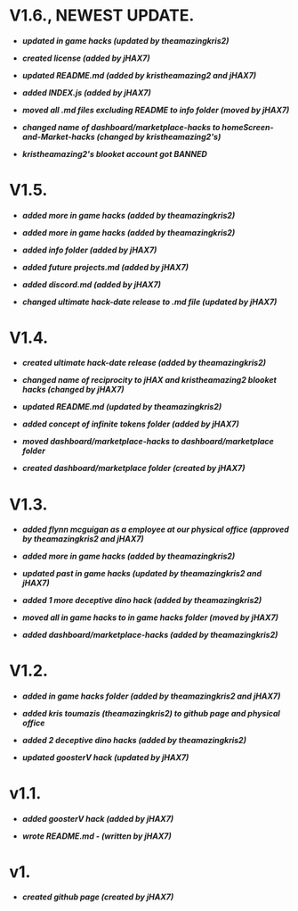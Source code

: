 

<h1>V1.6., NEWEST UPDATE.                                                        
  
  <h5>
  
  - updated in game hacks (updated by theamazingkris2)
  
  - created license (added by jHAX7)
  
  - updated README.md (added by kristheamazing2 and jHAX7)
  
  - added INDEX.js (added by jHAX7)
  
  - moved all .md files excluding README to info folder (moved by jHAX7)
  
  - changed name of dashboard/marketplace-hacks to homeScreen-and-Market-hacks (changed by kristheamazing2's)
  
  - kristheamazing2's blooket account got BANNED
  
  
  
  <h1>V1.5.
    
 <h5>
  
  - added more in game hacks (added by theamazingkris2)

  - added more in game hacks (added by theamazingkris2)
    
  - added info folder (added by jHAX7)
    
  - added future projects.md (added by jHAX7)
   
  - added discord.md (added by jHAX7)
   
  - changed ultimate hack-date release to .md file (updated by jHAX7)
    
  
  
  <h1>V1.4.
    
  <h5>
    
  - created ultimate hack-date release (added by theamazingkris2)
    
  - changed name of reciprocity to jHAX and kristheamazing2 blooket hacks (changed by jHAX7)
  
  - updated README.md (updated by theamazingkris2)
   
  - added concept of infinite tokens folder (added by jHAX7)
  
  - moved dashboard/marketplace-hacks to dashboard/marketplace folder
    
  - created dashboard/marketplace folder (created by jHAX7)  
    
  <h1>V1.3.
    
 <h5>
    
  - added flynn mcguigan as a employee at our physical office (approved by theamazingkris2 and jHAX7)
    
  - added more in game hacks (added by theamazingkris2)
    
  - updated past in game hacks  (updated by theamazingkris2 and jHAX7)
    
  - added 1 more deceptive dino hack (added by theamazingkris2)
    
  - moved all in game hacks to in game hacks folder (moved by jHAX7)
    
  - added dashboard/marketplace-hacks (added by theamazingkris2)  
    
 
 <h1>V1.2.
   
 <h5>

   
 - added in game hacks folder (added by theamazingkris2 and jHAX7)
   
 - added kris toumazis (theamazingkris2) to github page and physical office
   
 - added 2 deceptive dino hacks (added by theamazingkris2)
   
 - updated goosterV hack (updated by jHAX7)
   
   
 <h1>v1.1.
   
<h5>
   
 - added goosterV hack (added by jHAX7)
   
 - wrote README.md - (written by jHAX7)  
   
   
  <h1>v1.
    
<h5>

 - created github page (created by jHAX7)   

  
